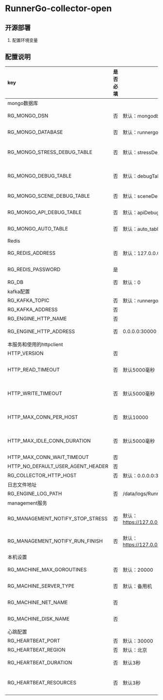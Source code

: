 # RunnerGo-collector-open



## 开源部署
1. 配置环境变量
## 配置说明
| key                               | 是否必填 | 默认值                                                                       |                                   说明 |
|:----------------------------------|------|---------------------------------------------------------------------------|-------------------------------------:|
| mongo数据库                          ||||
| RG_MONGO_DSN                      | 否    | 默认：mongodb://runnergo:123456@127.0.0.0:27017/runnergo                     |                          mongo数据库dsn |
| RG_MONGO_DATABASE                 | 否    | 默认：runnergo                                                               |                          mongo使用的哪个库 |
| RG_MONGO_STRESS_DEBUG_TABLE       | 否    | 默认：stressDebugTable                                                       |                     性能测试debug日志存储的集合 |
| RG_MONGO_DEBUG_TABLE              | 否    | 默认：debugTable                                                             |                        性能测试debug模式状态 |
| RG_MONGO_SCENE_DEBUG_TABLE        | 否    | 默认：sceneDebugTable                                                        |                          场景调试日志存储的集合 |
| RG_MONGO_API_DEBUG_TABLE          | 否    | 默认：apiDebugTable                                                          |                          接口调试日志存储的集合 |
| RG_MONGO_AUTO_TABLE               | 否    | 默认：auto_table                                                             |                           自动化日志存储的集合 |
| Redis                             ||||
| RG_REDIS_ADDRESS                  | 否    | 默认：127.0.0.0:6379                                                         |                           redis服务端地址 |
| RG_REDIS_PASSWORD                 | 是    |                                                                           |                           redis服务端密码 |
| RG_DB                             | 否    | 默认：0                                                                      |                             redis数据库 |
| kafka配置                           |      |                                                                           |                                      |
| RG_KAFKA_TOPIC                    | 否    | 默认：runnergo                                                               |                          kafka的topic |
| RG_KAFKA_ADDRESS                  | 否    |                                                                           |                              kafka地址 |
| RG_ENGINE_HTTP_NAME               | 否    |                                                                           |                                      |
| RG_ENGINE_HTTP_ADDRESS            | 否    | 0.0.0.0:30000                                                             |                           engine服务地址 |
| 本服务和使用的httpclient                 |      |                                                                           |                                      |
| HTTP_VERSION                      | 否    |                                                                           |                                      |
| HTTP_READ_TIMEOUT                 | 否    | 默认5000毫秒                                                                  |                  完整响应读取(包括正文)的最大持续时间 |
| HTTP_WRITE_TIMEOUT                | 否    | 默认5000毫秒                                                                  |                  完整请求写入(包括正文)的最大持续时间 |                      |      |                                              |                      |
| HTTP_MAX_CONN_PER_HOST            | 否    | 默认10000                                                                   |                       每台主机可以建立的最大连接数 |
| HTTP_MAX_IDLE_CONN_DURATION       | 否    | 默认5000毫秒                                                                  |                    空闲的保持连接将在此持续时间后关闭 |
| HTTP_MAX_CONN_WAIT_TIMEOUT        | 否    |                                                                           |                                      |
| HTTP_NO_DEFAULT_USER_AGENT_HEADER | 否    |                                                                           |                                      |
| RG_COLLECTOR_HTTP_HOST            | 否    | 默认：0.0.0.0:30000                                                          |                                      |
| 日志文件地址                            |      |                                                                           |                                      |
| RG_ENGINE_LOG_PATH                | 否    | /data/logs/RunnerGo/RunnerGo-engine-info.log                              |                               日志文件地址 |
| management服务                      |      |                                                                           |                                      |
| RG_MANAGEMENT_NOTIFY_STOP_STRESS  | 否    | 默认： https://127.0.0.0:30000/management/api/v1/plan/notify_stop_stress     |                 management服务地址停止任务接口 |
| RG_MANAGEMENT_NOTIFY_RUN_FINISH   | 否    | 默认： https://127.0.0.0:30000/management/api/v1/auto_plan/notify_run_finish |                 management服务地址完成任务接口 |
| 本机设置                              |      |                                                                           |                                      |
| RG_MACHINE_MAX_GOROUTINES         | 否    | 默认：20000                                                                  |                             最大支持协程数字 |
| RG_MACHINE_SERVER_TYPE            | 否    | 默认：备用机                                                                    |                              是否为备用机器 |
| RG_MACHINE_NET_NAME               | 否    |                                                                           |                            本机使用的网络名称 |
| RG_MACHINE_DISK_NAME              | 否    |                                                                           |                            本机使用的磁盘名称 |
| 心跳配置                              |      |                                                                           |                                      |
| RG_HEARTBEAT_PORT                 | 否    | 默认：30000                                                                  |                                本服务端口 |
| RG_HEARTBEAT_REGION               | 否    | 默认：北京                                                                     |                               本机所在城市 |
| RG_HEARTBEAT_DURATION             | 否    | 默认3秒                                                                      |                         多长时间发送一次心跳数据 |
| RG_HEARTBEAT_RESOURCES            | 否    | 默认3秒                                                                      |                     多长时间发送一次本机资源使用数据 |


